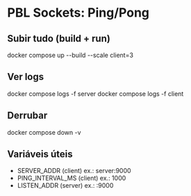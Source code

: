 # PBL Sockets: Ping/Pong

## Subir tudo (build + run)
docker compose up --build --scale client=3

## Ver logs
docker compose logs -f server
docker compose logs -f client

## Derrubar
docker compose down -v

## Variáveis úteis
- SERVER_ADDR (client) ex.: server:9000
- PING_INTERVAL_MS (client) ex.: 1000
- LISTEN_ADDR (server) ex.: :9000
